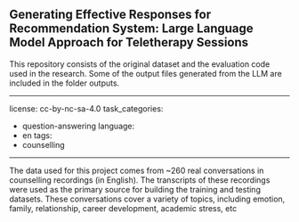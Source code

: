 ## Generating Effective Responses for Recommendation System: Large Language Model Approach for Teletherapy Sessions

This repository consists of the original dataset and the evaluation code used in the research. Some of the output files generated from the LLM are included in the folder outputs.

---
license: cc-by-nc-sa-4.0
task_categories:
- question-answering
language:
- en
tags:
- counselling
---
The data used for this project comes from ~260 real conversations in counselling recordings (in English). The transcripts of these recordings were used as the primary source for building the training and testing datasets. These conversations cover a variety of topics, including emotion, family, relationship, career development, academic stress, etc
